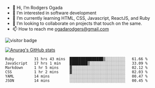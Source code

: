 - 👋 Hi, I’m Rodgers Ogada
- 👀 I’m interested in software development
- 🌱 I’m currently learning HTML, CSS, Javascript, ReactJS, and Ruby
- 💞️ I’m looking to collaborate on projects that touch on the same.
- 📫 How to reach me ogadarodgers@gmail.com

![visitor badge](https://visitor-badge.glitch.me/badge?page_id=ogada-otieno.visitor-badge)

[![Anurag's GitHub stats](https://github-readme-stats.vercel.app/api?username=ogada-otieno)](https://github.com/anuraghazra/github-readme-stats) 
<!--START_SECTION:waka-->

```text
Ruby         31 hrs 43 mins  ███████████████▒░░░░░░░░░   61.66 %
JavaScript   17 hrs 1 min    ████████▒░░░░░░░░░░░░░░░░   33.09 %
Markdown     1 hr 5 mins     ▓░░░░░░░░░░░░░░░░░░░░░░░░   02.12 %
CSS          1 hr 2 mins     ▓░░░░░░░░░░░░░░░░░░░░░░░░   02.03 %
YAML         14 mins         ░░░░░░░░░░░░░░░░░░░░░░░░░   00.47 %
JSON         14 mins         ░░░░░░░░░░░░░░░░░░░░░░░░░   00.45 %
```

<!--END_SECTION:waka-->

<!---
ogada-otieno/ogada-otieno is a ✨ special ✨ repository because its `README.md` (this file) appears on your GitHub profile.
You can click the Preview link to take a look at your changes.
--->
